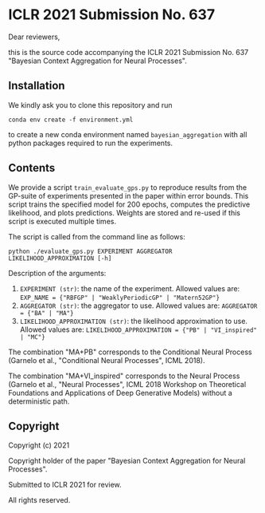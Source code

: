 # ICLR 2021 Submission No. 637
Dear reviewers,

this is the source code accompanying the ICLR 2021 Submission No. 637 "Bayesian Context Aggregation for Neural Processes".

## Installation
We kindly ask you to clone this repository and run

`conda env create -f environment.yml`

to create a new conda environment named `bayesian_aggregation` with all python packages required to run the experiments.

## Contents
We provide a script `train_evaluate_gps.py` to reproduce results from the GP-suite of experiments presented in the paper within error bounds.
This script trains the specified model for 200 epochs, computes the predictive likelihood, and plots predictions.
Weights are stored and re-used if this script is executed multiple times.

The script is called from the command line as follows:

`python ./evaluate_gps.py EXPERIMENT AGGREGATOR LIKELIHOOD_APPROXIMATION [-h]`

Description of the arguments:
1. `EXPERIMENT (str)`: the name of the experiment. Allowed values are:
`EXP_NAME = {"RBFGP" | "WeaklyPeriodicGP" | "Matern52GP"}`
2. `AGGREGATOR (str)`: the aggregator to use. Allowed values are:
`AGGREGATOR = {"BA" | "MA"}`
3. `LIKELIHOOD_APPROXIMATION (str)`: the likelihood approximation to use. Allowed values are:
`LIKELIHOOD_APPROXIMATION = {"PB" | "VI_inspired" | "MC"}`

The combination "MA+PB" corresponds to the Conditional Neural Process (Garnelo et al., "Conditional Neural Processes", ICML 2018).

The combination "MA+VI_inspired" corresponds to the Neural Process (Garnelo et al., "Neural Processes", ICML 2018 Workshop on Theoretical Foundations and Applications of Deep Generative Models) without
a deterministic path.


## Copyright
Copyright (c) 2021

Copyright holder of the paper "Bayesian Context Aggregation for Neural Processes".

Submitted to ICLR 2021 for review.

All rights reserved.
